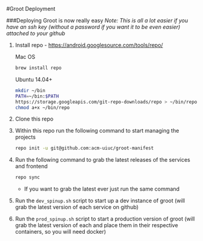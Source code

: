 #Groot Deployment 

###Deploying Groot is now really easy
*Note: This is all a lot easier if you have an ssh key (without a password if you want it to be even easier) attached to your github*

1. Install repo - https://android.googlesource.com/tools/repo/

    Mac OS
    ```sh
    brew install repo 
    ```

    Ubuntu 14.04+
    ```sh    
    mkdir ~/bin
    PATH=~/bin:$PATH
    https://storage.googleapis.com/git-repo-downloads/repo > ~/bin/repo
    chmod a+x ~/bin/repo
    ```
2. Clone this repo
3. Within this repo run the following command to start managing the projects

    ```sh    
    repo init -u git@github.com:acm-uiuc/groot-manifest
    ```
4. Run the following command to grab the latest releases of the services and frontend

    ```sh    
    repo sync
    ```

    - If you want to grab the latest ever just run the same command 
5. Run the ```dev_spinup.sh``` script to start up a dev instance of groot (will grab the latest version of each service on github)
6. Run the ```prod_spinup.sh``` script to start a production version of groot (will grab the latest version of each and place them in their respective containers, so you will need docker)
